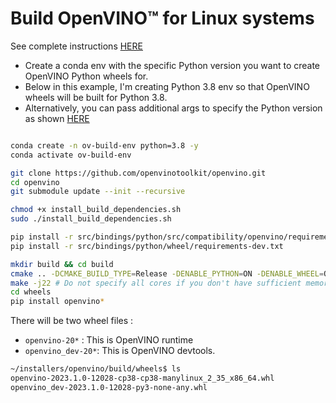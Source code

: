 # Build OpenVINO™ for Linux systems

See complete instructions [HERE](https://github.com/openvinotoolkit/openvino/blob/master/docs/dev/build_linux.md)

- Create a conda env with the specific Python version you want to create OpenVINO Python wheels for.
- Below in this example, I'm creating Python 3.8 env so that OpenVINO  wheels will be built for Python 3.8.
- Alternatively, you can pass additional args to specify the Python version as shown [HERE](https://github.com/openvinotoolkit/openvino/blob/master/docs/dev/build_linux.md#additional-build-options)

```bash

conda create -n ov-build-env python=3.8 -y
conda activate ov-build-env

git clone https://github.com/openvinotoolkit/openvino.git
cd openvino
git submodule update --init --recursive

chmod +x install_build_dependencies.sh
sudo ./install_build_dependencies.sh

pip install -r src/bindings/python/src/compatibility/openvino/requirements-dev.txt
pip install -r src/bindings/python/wheel/requirements-dev.txt

mkdir build && cd build
cmake .. -DCMAKE_BUILD_TYPE=Release -DENABLE_PYTHON=ON -DENABLE_WHEEL=ON
make -j22 # Do not specify all cores if you don't have sufficient memory.
cd wheels
pip install openvino*
```

There will be two wheel files : 
- `openvino-20*` : This is OpenVINO runtime
- `openvino_dev-20*`: This is OpenVINO devtools.

```bash
~/installers/openvino/build/wheels$ ls
openvino-2023.1.0-12028-cp38-cp38-manylinux_2_35_x86_64.whl
openvino_dev-2023.1.0-12028-py3-none-any.whl
```
